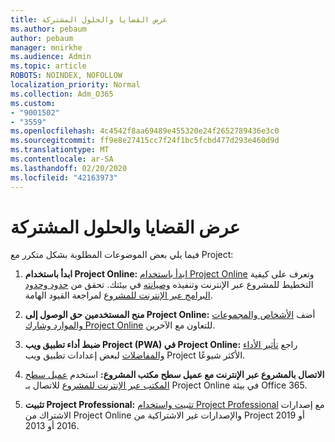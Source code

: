```yaml
---
title: عرض القضايا والحلول المشتركة
ms.author: pebaum
author: pebaum
manager: mnirkhe
ms.audience: Admin
ms.topic: article
ROBOTS: NOINDEX, NOFOLLOW
localization_priority: Normal
ms.collection: Adm_O365
ms.custom:
- "9001502"
- "3559"
ms.openlocfilehash: 4c4542f8aa69489e455320e24f2652789436e3c0
ms.sourcegitcommit: ff9e8e27415cc7f24f1bc5fcbd477d293e460d9d
ms.translationtype: MT
ms.contentlocale: ar-SA
ms.lasthandoff: 02/20/2020
ms.locfileid: "42163973"
---
```

# <a name="project-common-issues-and-resolutions"></a>عرض القضايا والحلول المشتركة

فيما يلي بعض الموضوعات المطلوبة بشكل متكرر مع Project:

1. **ابدأ باستخدام Project Online:**  [ابدأ باستخدام Project Online](https://docs.microsoft.com/en-us/ProjectOnline/get-started-with-project-online) وتعرف على كيفية التخطيط للمشروع عبر الإنترنت وتنفيذه [وصيانته](https://docs.microsoft.com/en-us/projectonline/project-online) في بيئتك. تحقق من [حدود وحدود البرامج عبر الإنترنت للمشروع](https://docs.microsoft.com/en-us/ProjectOnline/project-online-software-boundaries-and-limits) لمراجعة القيود الهامة.

2. **منح المستخدمين حق الوصول إلى Project Online:** أضف [الأشخاص والمجموعات والموارد وشارك Project Online](https://docs.microsoft.com/en-us/projectonline/step-2-add-people-to-project-online) للتعاون مع الآخرين. 

3. **ضبط أداء تطبيق ويب Project (PWA) في Project Online:** راجع [تأثير الأداء والمفاضلات](https://docs.microsoft.com/en-us/projectonline/tune-project-online-performance) لبعض إعدادات تطبيق ويب Project الأكثر شيوعًا.

4. **الاتصال بالمشروع عبر الإنترنت مع عميل سطح مكتب المشروع:** استخدم [عميل سطح المكتب عبر الإنترنت للمشروع](https://docs.microsoft.com/en-us/projectonline/connect-to-project-online-with-the-project-online-desktop-client) للاتصال بـ Project Online في بيئة Office 365. 

5. **تثبيت Project Professional:** [تثبيت واستخدام Project Professional](https://support.office.com/en-us/article/install-project-7059249b-d9fe-4d61-ab96-5c5bf435f281?ui=en-US&rs=en-US&ad=US) مع إصدارات الاشتراك من Project Online والإصدارات غير الاشتراكية من Project 2019 أو 2016 أو 2013.

